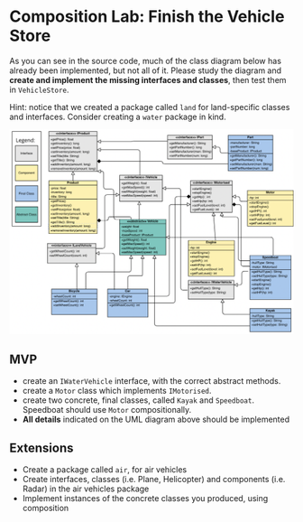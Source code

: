 # Composition Lab: Finish the Vehicle Store

As you can see in the source code, much of the class diagram below has already been implemented, but not all of it.
Please study the diagram and **create and implement the missing interfaces and classes**, then test them in `VehicleStore`.

Hint: notice that we created a package called `land` for land-specific classes and interfaces. Consider creating a `water` package in kind.

![](composition-loose-coupled.png)

## MVP
- create an `IWaterVehicle` interface, with the correct abstract methods.
- create a `Motor` class which implements `IMotorised`.
- create two concrete, final classes, called `Kayak` and `Speedboat`. Speedboat should use `Motor` compositionally.
- **All details** indicated on the UML diagram above should be implemented

## Extensions

- Create a package called `air`, for air vehicles
- Create interfaces, classes (i.e. Plane, Helicopter) and components (i.e. Radar) in the air vehicles package
- Implement instances of the concrete classes you produced, using composition